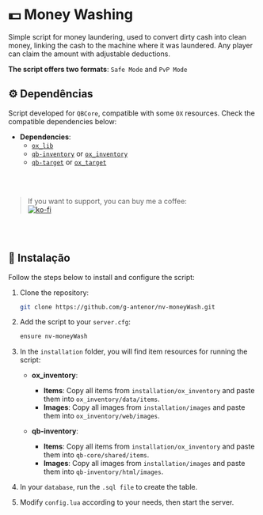 # 💵 Money Washing

Simple script for money laundering, used to convert dirty cash into clean money, linking the cash to the machine where it was laundered. Any player can claim the amount with adjustable deductions.

**The script offers two formats**: `Safe Mode` and `PvP Mode`

## ⚙️ Dependências

Script developed for `QBCore`, compatible with some `OX` resources. 
Check the compatible dependencies below:
- **Dependencies**:
  - [`ox_lib`](https://github.com/overextended/ox_lib)
  - [`qb-inventory`](https://github.com/qbcore-framework/qb-inventory) or [`ox_inventory`](https://github.com/overextended/ox_inventory)
  - [`qb-target`](https://github.com/qbcore-framework/qb-target) or [`ox_target`](https://github.com/overextended/ox_target)

<br>
<br>

>If you want to support, you can buy me a coffee: </br>
[![ko-fi](https://ko-fi.com/img/githubbutton_sm.svg)](https://ko-fi.com/D1D81650V6)


<br>
<br>

## 🚀 Instalação

Follow the steps below to install and configure the script:

1. Clone the repository:
   ```bash
   git clone https://github.com/g-antenor/nv-moneyWash.git
   ```
2. Add the script to your `server.cfg`:
    ```bash
    ensure nv-moneyWash
    ```
3. In the `installation` folder, you will find item resources for running the script:
    - **ox_inventory**:
        - **Items**: Copy all items from `installation/ox_inventory` and paste them into `ox_inventory/data/items`.
        - **Images**: Copy all images from `installation/images` and paste them into `ox_inventory/web/images`.

    - **qb-inventory**:
        - **Items**: Copy all items from `installation/ox_inventory` and paste them into `qb-core/shared/items`.
        - **Images**: Copy all images from `installation/images` and paste them into `qb-inventory/html/images`.

4. In your `database`, run the `.sql file` to create the table.

5. Modify `config.lua` according to your needs, then start the server.
